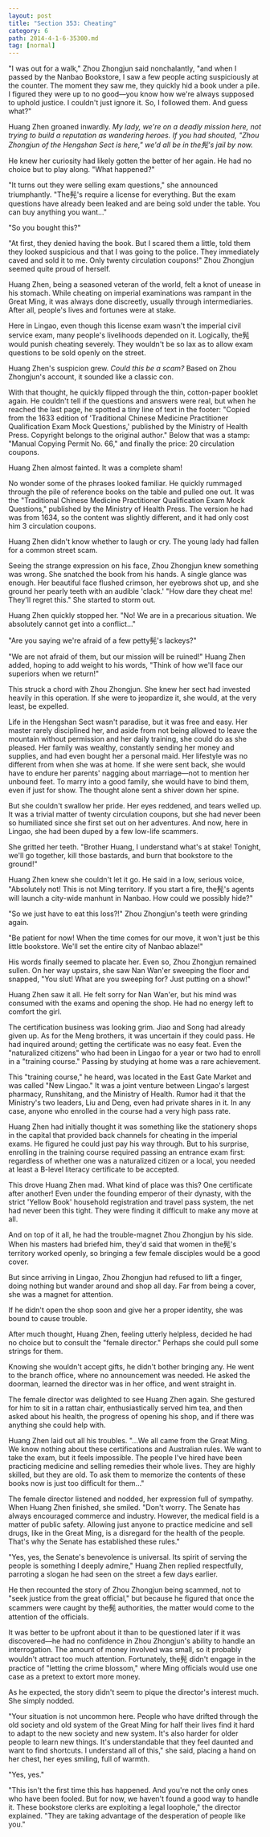 ```yaml
---
layout: post
title: "Section 353: Cheating"
category: 6
path: 2014-4-1-6-35300.md
tag: [normal]
---
```


"I was out for a walk," Zhou Zhongjun said nonchalantly, "and when I passed by the Nanbao Bookstore, I saw a few people acting suspiciously at the counter. The moment they saw me, they quickly hid a book under a pile. I figured they were up to no good—you know how we're always supposed to uphold justice. I couldn't just ignore it. So, I followed them. And guess what?"

Huang Zhen groaned inwardly. *My lady, we're on a deadly mission here, not trying to build a reputation as wandering heroes. If you had shouted, "Zhou Zhongjun of the Hengshan Sect is here," we'd all be in the髡's jail by now.*

He knew her curiosity had likely gotten the better of her again. He had no choice but to play along. "What happened?"

"It turns out they were selling exam questions," she announced triumphantly. "The髡's require a license for everything. But the exam questions have already been leaked and are being sold under the table. You can buy anything you want..."

"So you bought this?"

"At first, they denied having the book. But I scared them a little, told them they looked suspicious and that I was going to the police. They immediately caved and sold it to me. Only twenty circulation coupons!" Zhou Zhongjun seemed quite proud of herself.

Huang Zhen, being a seasoned veteran of the world, felt a knot of unease in his stomach. While cheating on imperial examinations was rampant in the Great Ming, it was always done discreetly, usually through intermediaries. After all, people's lives and fortunes were at stake.

Here in Lingao, even though this license exam wasn't the imperial civil service exam, many people's livelihoods depended on it. Logically, the髡 would punish cheating severely. They wouldn't be so lax as to allow exam questions to be sold openly on the street.

Huang Zhen's suspicion grew. *Could this be a scam?* Based on Zhou Zhongjun's account, it sounded like a classic con.

With that thought, he quickly flipped through the thin, cotton-paper booklet again. He couldn't tell if the questions and answers were real, but when he reached the last page, he spotted a tiny line of text in the footer: "Copied from the 1633 edition of 'Traditional Chinese Medicine Practitioner Qualification Exam Mock Questions,' published by the Ministry of Health Press. Copyright belongs to the original author." Below that was a stamp: "Manual Copying Permit No. 66," and finally the price: 20 circulation coupons.

Huang Zhen almost fainted. It was a complete sham!

No wonder some of the phrases looked familiar. He quickly rummaged through the pile of reference books on the table and pulled one out. It was the "Traditional Chinese Medicine Practitioner Qualification Exam Mock Questions," published by the Ministry of Health Press. The version he had was from 1634, so the content was slightly different, and it had only cost him 3 circulation coupons.

Huang Zhen didn't know whether to laugh or cry. The young lady had fallen for a common street scam.

Seeing the strange expression on his face, Zhou Zhongjun knew something was wrong. She snatched the book from his hands. A single glance was enough. Her beautiful face flushed crimson, her eyebrows shot up, and she ground her pearly teeth with an audible 'clack.' "How dare they cheat me! They'll regret this." She started to storm out.

Huang Zhen quickly stopped her. "No! We are in a precarious situation. We absolutely cannot get into a conflict..."

"Are you saying we're afraid of a few petty髡's lackeys?"

"We are not afraid of them, but our mission will be ruined!" Huang Zhen added, hoping to add weight to his words, "Think of how we'll face our superiors when we return!"

This struck a chord with Zhou Zhongjun. She knew her sect had invested heavily in this operation. If she were to jeopardize it, she would, at the very least, be expelled.

Life in the Hengshan Sect wasn't paradise, but it was free and easy. Her master rarely disciplined her, and aside from not being allowed to leave the mountain without permission and her daily training, she could do as she pleased. Her family was wealthy, constantly sending her money and supplies, and had even bought her a personal maid. Her lifestyle was no different from when she was at home. If she were sent back, she would have to endure her parents' nagging about marriage—not to mention her unbound feet. To marry into a good family, she would have to bind them, even if just for show. The thought alone sent a shiver down her spine.

But she couldn't swallow her pride. Her eyes reddened, and tears welled up. It was a trivial matter of twenty circulation coupons, but she had never been so humiliated since she first set out on her adventures. And now, here in Lingao, she had been duped by a few low-life scammers.

She gritted her teeth. "Brother Huang, I understand what's at stake! Tonight, we'll go together, kill those bastards, and burn that bookstore to the ground!"

Huang Zhen knew she couldn't let it go. He said in a low, serious voice, "Absolutely not! This is not Ming territory. If you start a fire, the髡's agents will launch a city-wide manhunt in Nanbao. How could we possibly hide?"

"So we just have to eat this loss?!" Zhou Zhongjun's teeth were grinding again.

"Be patient for now! When the time comes for our move, it won't just be this little bookstore. We'll set the entire city of Nanbao ablaze!"

His words finally seemed to placate her. Even so, Zhou Zhongjun remained sullen. On her way upstairs, she saw Nan Wan'er sweeping the floor and snapped, "You slut! What are you sweeping for? Just putting on a show!"

Huang Zhen saw it all. He felt sorry for Nan Wan'er, but his mind was consumed with the exams and opening the shop. He had no energy left to comfort the girl.

The certification business was looking grim. Jiao and Song had already given up. As for the Meng brothers, it was uncertain if they could pass. He had inquired around; getting the certificate was no easy feat. Even the "naturalized citizens" who had been in Lingao for a year or two had to enroll in a "training course." Passing by studying at home was a rare achievement.

This "training course," he heard, was located in the East Gate Market and was called "New Lingao." It was a joint venture between Lingao's largest pharmacy, Runshitang, and the Ministry of Health. Rumor had it that the Ministry's two leaders, Liu and Deng, even had private shares in it. In any case, anyone who enrolled in the course had a very high pass rate.

Huang Zhen had initially thought it was something like the stationery shops in the capital that provided back channels for cheating in the imperial exams. He figured he could just pay his way through. But to his surprise, enrolling in the training course required passing an entrance exam first: regardless of whether one was a naturalized citizen or a local, you needed at least a B-level literacy certificate to be accepted.

This drove Huang Zhen mad. What kind of place was this? One certificate after another! Even under the founding emperor of their dynasty, with the strict 'Yellow Book' household registration and travel pass system, the net had never been this tight. They were finding it difficult to make any move at all.

And on top of it all, he had the trouble-magnet Zhou Zhongjun by his side. When his masters had briefed him, they'd said that women in the髡's territory worked openly, so bringing a few female disciples would be a good cover.

But since arriving in Lingao, Zhou Zhongjun had refused to lift a finger, doing nothing but wander around and shop all day. Far from being a cover, she was a magnet for attention.

If he didn't open the shop soon and give her a proper identity, she was bound to cause trouble.

After much thought, Huang Zhen, feeling utterly helpless, decided he had no choice but to consult the "female director." Perhaps she could pull some strings for them.

Knowing she wouldn't accept gifts, he didn't bother bringing any. He went to the branch office, where no announcement was needed. He asked the doorman, learned the director was in her office, and went straight in.

The female director was delighted to see Huang Zhen again. She gestured for him to sit in a rattan chair, enthusiastically served him tea, and then asked about his health, the progress of opening his shop, and if there was anything she could help with.

Huang Zhen laid out all his troubles. "...We all came from the Great Ming. We know nothing about these certifications and Australian rules. We want to take the exam, but it feels impossible. The people I've hired have been practicing medicine and selling remedies their whole lives. They are highly skilled, but they are old. To ask them to memorize the contents of these books now is just too difficult for them..."

The female director listened and nodded, her expression full of sympathy. When Huang Zhen finished, she smiled. "Don't worry. The Senate has always encouraged commerce and industry. However, the medical field is a matter of public safety. Allowing just anyone to practice medicine and sell drugs, like in the Great Ming, is a disregard for the health of the people. That's why the Senate has established these rules."

"Yes, yes, the Senate's benevolence is universal. Its spirit of serving the people is something I deeply admire," Huang Zhen replied respectfully, parroting a slogan he had seen on the street a few days earlier.

He then recounted the story of Zhou Zhongjun being scammed, not to "seek justice from the great official," but because he figured that once the scammers were caught by the髡 authorities, the matter would come to the attention of the officials.

It was better to be upfront about it than to be questioned later if it was discovered—he had no confidence in Zhou Zhongjun's ability to handle an interrogation. The amount of money involved was small, so it probably wouldn't attract too much attention. Fortunately, the髡 didn't engage in the practice of "letting the crime blossom," where Ming officials would use one case as a pretext to extort more money.

As he expected, the story didn't seem to pique the director's interest much. She simply nodded.

"Your situation is not uncommon here. People who have drifted through the old society and old system of the Great Ming for half their lives find it hard to adapt to the new society and new system. It's also harder for older people to learn new things. It's understandable that they feel daunted and want to find shortcuts. I understand all of this," she said, placing a hand on her chest, her eyes smiling, full of warmth.

"Yes, yes."

"This isn't the first time this has happened. And you're not the only ones who have been fooled. But for now, we haven't found a good way to handle it. These bookstore clerks are exploiting a legal loophole," the director explained. "They are taking advantage of the desperation of people like you."